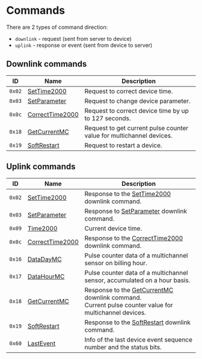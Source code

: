 # Commands

There are 2 types of command direction:

- `downlink` - request (sent from server to device)
- `uplink` - response or event (sent from device to server)


## Downlink commands

| ID     | Name                                            | Description                                                          |
| ------ | ----------------------------------------------- | -------------------------------------------------------------------- |
| `0x02` | [SetTime2000](./SetTime2000.md#request)         | Request to correct device time.                                      |
| `0x03` | [SetParameter](./SetParameter.md#request)       | Request to change device parameter.                                  |
| `0x0c` | [CorrectTime2000](./CorrectTime2000.md#request) | Request to correct device time by up to 127 seconds.                 |
| `0x18` | [GetCurrentMC](./GetCurrentMC.md#request)       | Request to get current pulse counter value for multichannel devices. |
| `0x19` | [SoftRestart](./SoftRestart.md#request)         | Request to restart a device.                                         |


## Uplink commands

| ID     | Name                                             | Description                                                                                                                            |
| ------ | ------------------------------------------------ | -------------------------------------------------------------------------------------------------------------------------------------- |
| `0x02` | [SetTime2000](./SetTime2000.md#response)         | Response to the [SetTime2000](./SetTime2000.md#request) downlink command.                                                              |
| `0x03` | [SetParameter](./SetParameter.md#response)       | Response to [SetParameter](./SetParameter.md#request) downlink command.                                                                |
| `0x09` | [Time2000](./uplink/Time2000.md)                 | Current device time.                                                                                                                   |
| `0x0c` | [CorrectTime2000](./CorrectTime2000.md#response) | Response to the [CorrectTime2000](./CorrectTime2000.md#request) downlink command.                                                      |
| `0x16` | [DataDayMC](./uplink/DataDayMC.md)               | Pulse counter data of a multichannel sensor on billing hour.                                                                           |
| `0x17` | [DataHourMC](./uplink/DataHourMC.md)             | Pulse counter data of a multichannel sensor, accumulated on a hour basis.                                                              |
| `0x18` | [GetCurrentMC](./uplink/GetCurrentMC.md)         | Response to the [GetCurrentMC](./GetCurrentMC.md#request) downlink command. <br> Current pulse counter value for multichannel devices. |
| `0x19` | [SoftRestart](./SoftRestart.md#response)         | Response to the [SoftRestart](./SoftRestart.md#request) downlink command.                                                              |
| `0x60` | [LastEvent](./uplink/LastEvent.md)               | Info of the last device event sequence number and the status bits.                                                                     |
